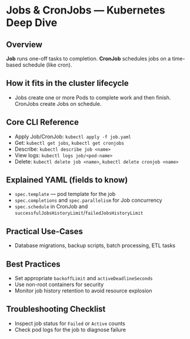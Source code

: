 # Jobs & CronJobs — Kubernetes Deep Dive

## Overview
**Job** runs one-off tasks to completion. **CronJob** schedules jobs on a time-based schedule (like cron).

## How it fits in the cluster lifecycle
- Jobs create one or more Pods to complete work and then finish. CronJobs create Jobs on schedule.

## Core CLI Reference
- Apply Job/CronJob: `kubectl apply -f job.yaml`
- Get: `kubectl get jobs`, `kubectl get cronjobs`
- Describe: `kubectl describe job <name>`
- View logs: `kubectl logs job/<pod-name>`
- Delete: `kubectl delete job <name>`, `kubectl delete cronjob <name>`

## Explained YAML (fields to know)
- `spec.template` — pod template for the job
- `spec.completions` and `spec.parallelism` for Job concurrency
- `spec.schedule` in CronJob and `successfulJobsHistoryLimit`/`failedJobsHistoryLimit`

## Practical Use-Cases
- Database migrations, backup scripts, batch processing, ETL tasks

## Best Practices
- Set appropriate `backoffLimit` and `activeDeadlineSeconds`
- Use non-root containers for security
- Monitor job history retention to avoid resource explosion

## Troubleshooting Checklist
- Inspect job status for `Failed` or `Active` counts
- Check pod logs for the job to diagnose failure
